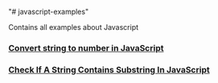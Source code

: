"# javascript-examples" 

Contains all examples about Javascript

### [Convert string to number in JavaScript](https://howtoprogram.xyz/2017/09/09/convert-string-number-javascript/)
### [Check If A String Contains Substring In JavaScript](https://howtoprogram.xyz/2017/09/06/javascript-check-string-contains-substring/)